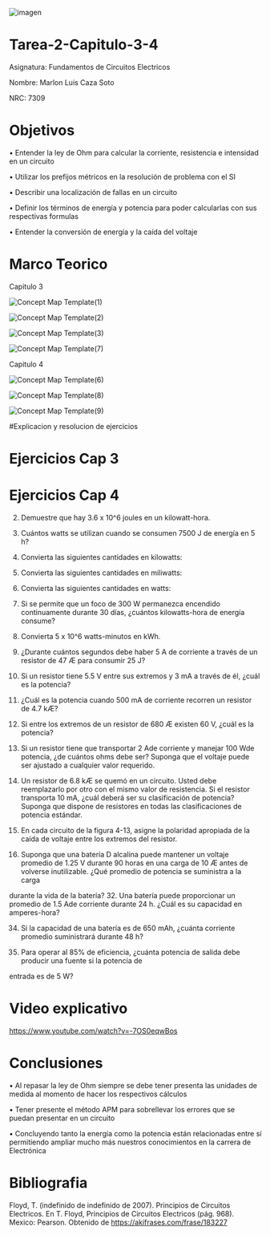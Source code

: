 ![imagen](https://user-images.githubusercontent.com/105812540/169170187-c196cd47-cab4-4ce5-9db3-5f7ce407d292.png)

# Tarea-2-Capitulo-3-4

Asignatura: Fundamentos de Circuitos Electricos

Nombre: Marlon Luis Caza Soto 

NRC: 7309

# Objetivos 

•	Entender la ley de Ohm para calcular la corriente, resistencia e intensidad en un circuito 

•	Utilizar los prefijos métricos en la resolución de problema con el SI

•	Describir una localización de fallas en un circuito

•	Definir los términos de energía y potencia para poder calcularlas con sus respectivas formulas

•	Entender la conversión de energía y la caída del voltaje


# Marco Teorico 

Capitulo 3

![Concept Map Template(1)](https://user-images.githubusercontent.com/105812540/170408384-f5c4a762-4f9b-49d5-b76a-db58d1bbd5ea.jpg)

![Concept Map Template(2)](https://user-images.githubusercontent.com/105812540/170408387-6633c40a-60a1-4dd1-9b3c-b4691c660692.jpg)

![Concept Map Template(3)](https://user-images.githubusercontent.com/105812540/170410096-43bab628-b94e-405f-9522-7108c483ccbc.jpg)

![Concept Map Template(7)](https://user-images.githubusercontent.com/105812540/170424743-a0e4eff9-8c1e-4dcd-bff7-95c29e33b420.jpg)

Capitulo 4

![Concept Map Template(6)](https://user-images.githubusercontent.com/105812540/170424305-beaed200-d024-4482-81cb-0040d635a8a6.jpg)

![Concept Map Template(8)](https://user-images.githubusercontent.com/105812540/170427780-f0a461da-3ba6-436a-8d7a-608c9e0e9435.jpg)

![Concept Map Template(9)](https://user-images.githubusercontent.com/105812540/170430252-65fe8981-e567-47ad-b32e-b2fbbfeafd15.jpg)


#Explicacion y resolucion de ejercicios 

# Ejercicios Cap 3

# Ejercicios Cap 4

2. Demuestre que hay 3.6 x 10^6 joules en un kilowatt-hora.


4. Cuántos watts se utilizan cuando se consumen 7500 J de energía en 5 h?


6. Convierta las siguientes cantidades en kilowatts:


8. Convierta las siguientes cantidades en miliwatts:


10. Convierta las siguientes cantidades en watts:


12. Si se permite que un foco de 300 W permanezca encendido continuamente durante 30 días, ¿cuántos kilowatts-hora de energía consume?

14. Convierta 5 x 10^6 watts-minutos en kWh.


16. ¿Durante cuántos segundos debe haber 5 A de corriente a través de un resistor de 47 Æ para consumir 25 J?


18. Si un resistor tiene 5.5 V entre sus extremos y 3 mA a través de él, ¿cuál es la potencia?


20. ¿Cuál es la potencia cuando 500 mA de corriente recorren un resistor de 4.7 kÆ?


22. Si entre los extremos de un resistor de 680 Æ existen 60 V, ¿cuál es la potencia?

24. Si un resistor tiene que transportar 2 Ade corriente y manejar 100 Wde potencia, ¿de cuántos ohms debe ser? Suponga que el voltaje puede ser ajustado a cualquier valor requerido.

26. Un resistor de 6.8 kÆ se quemó en un circuito. Usted debe reemplazarlo por otro con el mismo valor de resistencia. Si el resistor transporta 10 mA, ¿cuál deberá ser su clasificación de potencia? Suponga que dispone de resistores en todas las clasificaciones de potencia estándar.

28. En cada circuito de la figura 4-13, asigne la polaridad apropiada de la caída de voltaje entre los extremos del resistor.

30. Suponga que una batería D alcalina puede mantener un voltaje promedio de 1.25 V durante 90 horas en una carga de 10 Æ antes de volverse inutilizable. ¿Qué promedio de potencia se suministra a la carga

durante la vida de la batería?
32. Una batería puede proporcionar un promedio de 1.5 Ade corriente durante 24 h. ¿Cuál es su capacidad en amperes-hora?

34. Si la capacidad de una batería es de 650 mAh, ¿cuánta corriente promedio suministrará durante 48 h?

36. Para operar al 85% de eficiencia, ¿cuánta potencia de salida debe producir una fuente si la potencia de

entrada es de 5 W?
# Video explicativo 

https://www.youtube.com/watch?v=-7OS0eqwBos

# Conclusiones 

•	Al repasar la ley de Ohm siempre se debe tener presenta las unidades de medida al momento de hacer los respectivos cálculos 

•	Tener presente el método APM para sobrellevar los errores que se puedan presentar en un circuito 

•	Concluyendo tanto la energía como la potencia están relacionadas entre sí permitiendo ampliar mucho más nuestros conocimientos en la carrera de Electrónica 

# Bibliografia 

Floyd, T. (indefinido de indefinido de 2007). Principios de Circuitos Electricos. En T. Floyd, Principios de Circuitos Electricos (pág. 968). Mexico: Pearson. Obtenido de https://akifrases.com/frase/183227











